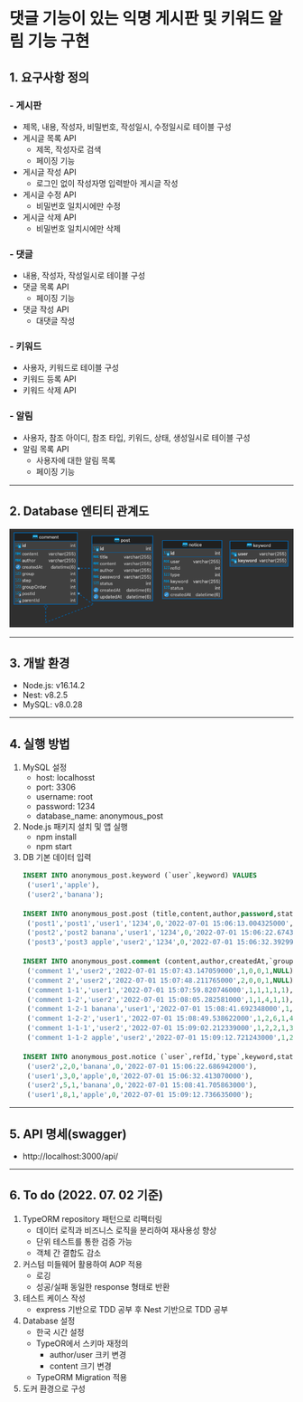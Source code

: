 # 댓글 기능이 있는 익명 게시판 및 키워드 알림 기능 구현

## 1. 요구사항 정의
### - 게시판
- 제목, 내용, 작성자, 비밀번호, 작성일시, 수정일시로 테이블 구성
- 게시글 목록 API
  - 제목, 작성자로 검색
  - 페이징 기능
- 게시글 작성 API
  - 로그인 없이 작성자명 입력받아 게시글 작성
- 게시글 수정 API
  - 비밀번호 일치시에만 수정
- 게시글 삭제 API
  - 비밀번호 일치시에만 삭제
### - 댓글
- 내용, 작성자, 작성일시로 테이블 구성
- 댓글 목록 API
  - 페이징 기능
- 댓글 작성 API
  - 대댓글 작성
### - 키워드
- 사용자, 키워드로 테이블 구성
- 키워드 등록 API
- 키워드 삭제 API
### - 알림
- 사용자, 참조 아이디, 참조 타입, 키워드, 상태, 생성일시로 테이블 구성
- 알림 목록 API
  - 사용자에 대한 알림 목록
  - 페이징 기능
---
## 2. Database 엔티티 관계도
![](./images/image_01.png)

---
## 3. 개발 환경
- Node.js: v16.14.2
- Nest: v8.2.5
- MySQL: v8.0.28
---
## 4. 실행 방법
1. MySQL 설정
    - host: localhosst
    - port: 3306
    - username: root
    - password: 1234
    - database_name: anonymous_post
2. Node.js 패키지 설치 및 앱 실행
    - npm install
    - npm start
3. DB 기본 데이터 입력
    ``` SQL
    INSERT INTO anonymous_post.keyword (`user`,keyword) VALUES
     ('user1','apple'),
     ('user2','banana');

    INSERT INTO anonymous_post.post (title,content,author,password,status,createdAt,updatedAt) VALUES
     ('post1','post1','user1','1234',0,'2022-07-01 15:06:13.004325000','2022-07-01 15:06:13.004325000'),
     ('post2','post2 banana','user1','1234',0,'2022-07-01 15:06:22.674394000','2022-07-01 15:06:22.674394000'),
     ('post3','post3 apple','user2','1234',0,'2022-07-01 15:06:32.392990000','2022-07-01 15:06:32.392990000');

    INSERT INTO anonymous_post.comment (content,author,createdAt,`group`,step,groupOrder,postId,parentId) VALUES
     ('comment 1','user2','2022-07-01 15:07:43.147059000',1,0,0,1,NULL),
     ('comment 2','user2','2022-07-01 15:07:48.211765000',2,0,0,1,NULL),
     ('comment 1-1','user1','2022-07-01 15:07:59.820746000',1,1,1,1,1),
     ('comment 1-2','user2','2022-07-01 15:08:05.282581000',1,1,4,1,1),
     ('comment 1-2-1 banana','user1','2022-07-01 15:08:41.692348000',1,2,5,1,4),
     ('comment 1-2-2','user1','2022-07-01 15:08:49.538622000',1,2,6,1,4),
     ('comment 1-1-1','user2','2022-07-01 15:09:02.212339000',1,2,2,1,3),
     ('comment 1-1-2 apple','user2','2022-07-01 15:09:12.721243000',1,2,3,1,3);

    INSERT INTO anonymous_post.notice (`user`,refId,`type`,keyword,status,createdAt) VALUES
     ('user2',2,0,'banana',0,'2022-07-01 15:06:22.686942000'),
     ('user1',3,0,'apple',0,'2022-07-01 15:06:32.413070000'),
     ('user2',5,1,'banana',0,'2022-07-01 15:08:41.705863000'),
     ('user1',8,1,'apple',0,'2022-07-01 15:09:12.736635000');
    ```
---
## 5. API 명세(swagger)
- http://localhost:3000/api/
---
## 6. To do (2022. 07. 02 기준)
1. TypeORM repository 패턴으로 리팩터링
    - 데이터 로직과 비즈니스 로직을 분리하여 재사용성 향상
    - 단위 테스트를 통한 검증 가능
    - 객체 간 결합도 감소
1. 커스텀 미들웨어 활용하여 AOP 적용
    - 로깅
    - 성공/실패 동일한 response 형태로 반환
1. 테스트 케이스 작성
    - express 기반으로 TDD 공부 후 Nest 기반으로 TDD 공부
1. Database 설정
    - 한국 시간 설정
    - TypeOR에서 스키마 재정의
        - author/user 크키 변경
        - content 크기 변경
    - TypeORM Migration 적용
1. 도커 환경으로 구성